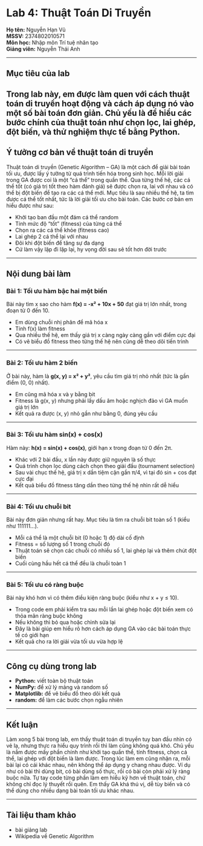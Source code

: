 # Lab 4: Thuật Toán Di Truyền  
**Họ tên:** Nguyễn Hạn Vũ  
**MSSV:** 2374802010571  
**Môn học:** Nhập môn Trí tuệ nhân tạo  
**Giảng viên:** Nguyễn Thái Anh  

---

## Mục tiêu của lab  
Trong lab này, em được làm quen với cách thuật toán di truyền hoạt động và cách áp dụng nó vào một số bài toán đơn giản. Chủ yếu là để hiểu các bước chính của thuật toán như chọn lọc, lai ghép, đột biến, và thử nghiệm thực tế bằng Python.
---

## Ý tưởng cơ bản về thuật toán di truyền  
Thuật toán di truyền (Genetic Algorithm – GA) là một cách để giải bài toán tối ưu, được lấy ý tưởng từ quá trình tiến hóa trong sinh học.
Mỗi lời giải trong GA được coi là một “cá thể” trong quần thể. Qua từng thế hệ, các cá thể tốt (có giá trị tốt theo hàm đánh giá) sẽ được chọn ra, lai với nhau và có thể bị đột biến để tạo ra các cá thể mới. Mục tiêu là sau nhiều thế hệ, ta tìm được cá thể tốt nhất, tức là lời giải tối ưu cho bài toán.
Các bước cơ bản em hiểu được như sau:  
- Khởi tạo ban đầu một đám cá thể random  
- Tính mức độ “tốt” (fitness) của từng cá thể  
- Chọn ra các cá thể khỏe (fitness cao)  
- Lai ghép 2 cá thể lại với nhau  
- Đôi khi đột biến để tăng sự đa dạng  
- Cứ làm vậy lặp đi lặp lại, hy vọng đời sau sẽ tốt hơn đời trước  
---

## Nội dung bài làm  
### Bài 1: Tối ưu hàm bậc hai một biến  
Bài này tìm x sao cho hàm **f(x) = -x² + 10x + 50** đạt giá trị lớn nhất, trong đoạn từ 0 đến 10.  
- Em dùng chuỗi nhị phân để mã hóa x  
- Tính f(x) làm fitness  
- Qua nhiều thế hệ, em thấy giá trị x càng ngày càng gần với điểm cực đại  
- Có vẽ biểu đồ fitness theo từng thế hệ nên cũng dễ theo dõi tiến trình  

---
### Bài 2: Tối ưu hàm 2 biến  
Ở bài này, hàm là **g(x, y) = x² + y²**, yêu cầu tìm giá trị nhỏ nhất (tức là gần điểm (0, 0) nhất).  
- Em cũng mã hóa x và y bằng bit  
- Fitness là g(x, y) nhưng phải lấy dấu âm hoặc nghịch đảo vì GA muốn giá trị lớn  
- Kết quả ra được (x, y) nhỏ gần như bằng 0, đúng yêu cầu  

---
### Bài 3: Tối ưu hàm sin(x) + cos(x)  
Hàm này: **h(x) = sin(x) + cos(x)**, giới hạn x trong đoạn từ 0 đến 2π.  
- Khác với 2 bài đầu, x lần này được giữ nguyên là số thực  
- Quá trình chọn lọc dùng cách chọn theo giải đấu (tournament selection)  
- Sau vài chục thế hệ, giá trị x dần tiệm cận gần π/4, vì tại đó sin + cos đạt cực đại  
- Kết quả biểu đồ fitness tăng dần theo từng thế hệ nhìn rất dễ hiểu  

---
### Bài 4: Tối ưu chuỗi bit  
Bài này đơn giản nhưng rất hay. Mục tiêu là tìm ra chuỗi bit toàn số 1 (kiểu như 111111...).  
- Mỗi cá thể là một chuỗi bit (0 hoặc 1) độ dài cố định  
- Fitness = số lượng số 1 trong chuỗi đó  
- Thuật toán sẽ chọn các chuỗi có nhiều số 1, lai ghép lại và thêm chút đột biến  
- Cuối cùng hầu hết cá thể đều là chuỗi toàn 1  

---
### Bài 5: Tối ưu có ràng buộc  
Bài này khó hơn vì có thêm điều kiện ràng buộc (kiểu như x + y ≤ 10).  
- Trong code em phải kiểm tra sau mỗi lần lai ghép hoặc đột biến xem có thỏa mãn ràng buộc không  
- Nếu không thì bỏ qua hoặc chỉnh sửa lại  
- Đây là bài giúp em hiểu rõ hơn cách áp dụng GA vào các bài toán thực tế có giới hạn  
- Kết quả cho ra lời giải vừa tối ưu vừa hợp lệ  

---

## Công cụ dùng trong lab  
- **Python:** viết toàn bộ thuật toán  
- **NumPy:** để xử lý mảng và random số  
- **Matplotlib:** để vẽ biểu đồ theo dõi kết quả  
- **random:** để làm các bước chọn ngẫu nhiên  

---
## Kết luận  
Làm xong 5 bài trong lab, em thấy thuật toán di truyền tuy ban đầu nhìn có vẻ lạ, nhưng thực ra hiểu quy trình rồi thì làm cũng không quá khó. Chủ yếu là nắm được mấy phần chính như khởi tạo quần thể, tính fitness, chọn cá thể, lai ghép với đột biến là làm được.
Trong lúc làm em cũng nhận ra, mỗi bài lại có cái khác nhau, nên không thể áp dụng y chang nhau được. Ví dụ như có bài thì dùng bit, có bài dùng số thực, rồi có bài còn phải xử lý ràng buộc nữa.
Tự tay code từng phần làm em hiểu kỹ hơn về thuật toán, chứ không chỉ đọc lý thuyết rồi quên. Em thấy GA khá thú vị, dễ tùy biến và có thể dùng cho nhiều dạng bài toán tối ưu khác nhau.

---

## Tài liệu tham khảo  
- bài giảng lab  
- Wikipedia về Genetic Algorithm  

